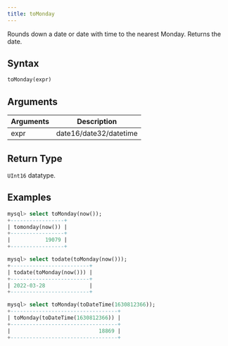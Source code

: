 ```yaml
---
title: toMonday
---
```


Rounds down a date or date with time to the nearest Monday.
Returns the date.

## Syntax

```sql
toMonday(expr)
```

## Arguments

| Arguments   | Description |
| ----------- | ----------- |
| expr | date16/date32/datetime |

## Return Type
`UInt16` datatype.

## Examples

```sql
mysql> select toMonday(now());
+-----------------+
| tomonday(now()) |
+-----------------+
|           19079 |
+-----------------+

mysql> select todate(toMonday(now()));
+-------------------------+
| todate(toMonday(now())) |
+-------------------------+
| 2022-03-28              |
+-------------------------+

mysql> select toMonday(toDateTime(1630812366));
+----------------------------------+
| toMonday(toDateTime(1630812366)) |
+----------------------------------+
|                            18869 |
+----------------------------------+

```
